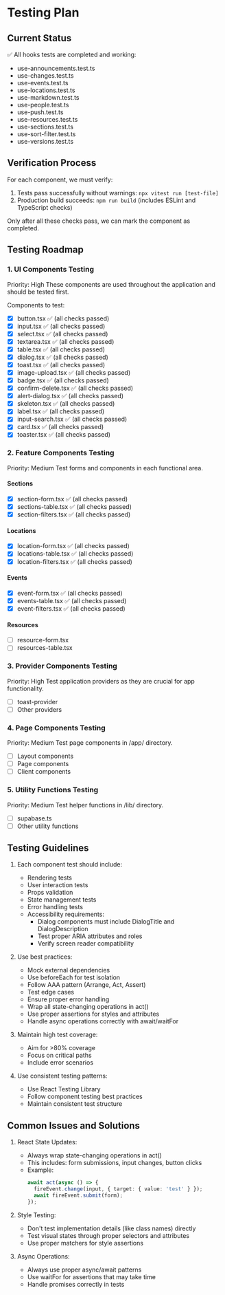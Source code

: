 # Testing Plan

## Current Status
✅ All hooks tests are completed and working:
- use-announcements.test.ts
- use-changes.test.ts
- use-events.test.ts
- use-locations.test.ts
- use-markdown.test.ts
- use-people.test.ts
- use-push.test.ts
- use-resources.test.ts
- use-sections.test.ts
- use-sort-filter.test.ts
- use-versions.test.ts

## Verification Process
For each component, we must verify:
1. Tests pass successfully without warnings: `npx vitest run [test-file]`
2. Production build succeeds: `npm run build` (includes ESLint and TypeScript checks)

Only after all these checks pass, we can mark the component as completed.

## Testing Roadmap

### 1. UI Components Testing
Priority: High
These components are used throughout the application and should be tested first.

Components to test:
- [x] button.tsx ✅ (all checks passed)
- [x] input.tsx ✅ (all checks passed)
- [x] select.tsx ✅ (all checks passed)
- [x] textarea.tsx ✅ (all checks passed)
- [x] table.tsx ✅ (all checks passed)
- [x] dialog.tsx ✅ (all checks passed)
- [x] toast.tsx ✅ (all checks passed)
- [x] image-upload.tsx ✅ (all checks passed)
- [x] badge.tsx ✅ (all checks passed)
- [x] confirm-delete.tsx ✅ (all checks passed)
- [x] alert-dialog.tsx ✅ (all checks passed)
- [x] skeleton.tsx ✅ (all checks passed)
- [x] label.tsx ✅ (all checks passed)
- [x] input-search.tsx ✅ (all checks passed)
- [x] card.tsx ✅ (all checks passed)
- [x] toaster.tsx ✅ (all checks passed)

### 2. Feature Components Testing
Priority: Medium
Test forms and components in each functional area.

#### Sections
- [x] section-form.tsx ✅ (all checks passed)
- [x] sections-table.tsx ✅ (all checks passed)
- [x] section-filters.tsx ✅ (all checks passed)

#### Locations
- [x] location-form.tsx ✅ (all checks passed)
- [x] locations-table.tsx ✅ (all checks passed)
- [x] location-filters.tsx ✅ (all checks passed)

#### Events
- [x] event-form.tsx ✅ (all checks passed)
- [x] events-table.tsx ✅ (all checks passed)
- [x] event-filters.tsx ✅ (all checks passed)

#### Resources
- [ ] resource-form.tsx
- [ ] resources-table.tsx

### 3. Provider Components Testing
Priority: High
Test application providers as they are crucial for app functionality.

- [ ] toast-provider
- [ ] Other providers

### 4. Page Components Testing
Priority: Medium
Test page components in /app/ directory.

- [ ] Layout components
- [ ] Page components
- [ ] Client components

### 5. Utility Functions Testing
Priority: Medium
Test helper functions in /lib/ directory.

- [ ] supabase.ts
- [ ] Other utility functions

## Testing Guidelines

1. Each component test should include:
   - Rendering tests
   - User interaction tests
   - Props validation
   - State management tests
   - Error handling tests
   - Accessibility requirements:
     - Dialog components must include DialogTitle and DialogDescription
     - Test proper ARIA attributes and roles
     - Verify screen reader compatibility

2. Use best practices:
   - Mock external dependencies
   - Use beforeEach for test isolation
   - Follow AAA pattern (Arrange, Act, Assert)
   - Test edge cases
   - Ensure proper error handling
   - Wrap all state-changing operations in act()
   - Use proper assertions for styles and attributes
   - Handle async operations correctly with await/waitFor

3. Maintain high test coverage:
   - Aim for >80% coverage
   - Focus on critical paths
   - Include error scenarios

4. Use consistent testing patterns:
   - Use React Testing Library
   - Follow component testing best practices
   - Maintain consistent test structure

## Common Issues and Solutions

1. React State Updates:
   - Always wrap state-changing operations in act()
   - This includes: form submissions, input changes, button clicks
   - Example:
     ```typescript
     await act(async () => {
       fireEvent.change(input, { target: { value: 'test' } });
       await fireEvent.submit(form);
     });
     ```

2. Style Testing:
   - Don't test implementation details (like class names) directly
   - Test visual states through proper selectors and attributes
   - Use proper matchers for style assertions

3. Async Operations:
   - Always use proper async/await patterns
   - Use waitFor for assertions that may take time
   - Handle promises correctly in tests


